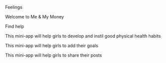 <sparkle-cards>
  <sparkle-card header="MY MOOD" href="/home/my-mood" icon="/assets/img/home/my-mood.svg">
    <p>Feelings</p>
  </sparkle-card>

  <sparkle-card header="LESSONS" href="/course/introduction/welcome/meet-the-giga-girls" icon="/assets/img/home/lessons.svg">
    <p>Welcome to Me & My Money</p>
  </sparkle-card>

  <sparkle-card header="FIND HELP" href="/home/find-help" icon="/assets/img/home/find-help.svg" >
    <p>Find help</p>
  </sparkle-card>

  <sparkle-card header="MY HEALTH" href="/home/my-health" icon="/assets/img/home/my-health.svg" >
    <p>This mini-app will help girls to develop and instil good physical health habits</p>
  </sparkle-card>

  <sparkle-card header="MY GOALS" href="/home/my-goals" icon="/assets/img/home/my-goals.svg" >
    <p>This mini-app will help girls to add their goals</p>
  </sparkle-card>

  <sparkle-card header="GREAT WHITE WALL" href="/home/great-white-wall" icon="/assets/img/home/big-white-wall.svg" >
    <p>This mini-app will help girls to share their posts</p>
  </sparkle-card>
</sparkle-cards>
